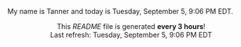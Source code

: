 My name is Tanner and today is Tuesday, September 5, 9:06 PM EDT.

<p align="center">This <i>README</i> file is generated <b>every 3 hours</b>!</br>Last refresh: Tuesday, September 5, 9:06 PM EDT<br /></p>
